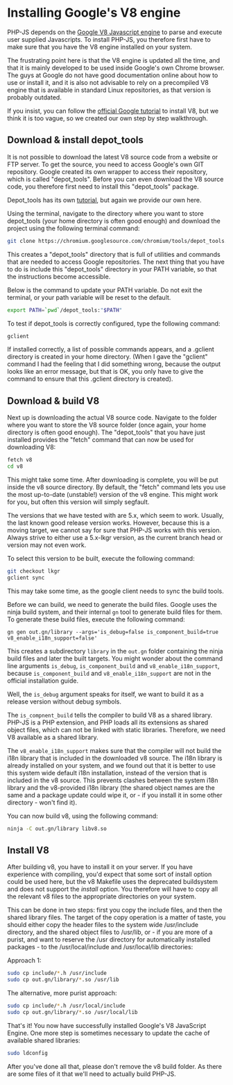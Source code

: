 # Installing Google's V8 engine

PHP-JS depends on the [Google V8 Javascript engine](https://code.google.com/p/v8/) 
to parse and execute user supplied Javascripts. To install PHP-JS, you 
therefore first have to make sure that you have the V8 engine installed on your system.

The frustrating point here is that the V8 engine is updated all the time, and
that it is mainly developed to be used inside Google's own Chrome browser. The 
guys at Google do not have good documentation online about how to use or install 
it, and it is also not advisable to rely on a precompiled V8 engine that is 
available in standard Linux repositories, as that version is probably outdated.

If you insist, you can follow the [official Google tutorial](https://developers.google.com/v8/build)
to install V8, but we think it is too vague, so we created our own step by
step walkthrough.


## Download & install depot_tools

It is not possible to download the latest V8 source code from a website or FTP
server. To get the source, you need to access Google's own GIT repository. 
Google created its own wrapper to access their repository, which is called "depot_tools".
Before you can even download the V8 source code, you therefore first need to 
install this "depot_tools" package.

Depot_tools has its own [tutorial](http://dev.chromium.org/developers/how-tos/install-depot-tools), 
but again we provide our own here.

Using the terminal, navigate to the directory where you want to store depot_tools 
(your home directory is often good enough) and download the project using the 
following terminal command:

```bash 
git clone https://chromium.googlesource.com/chromium/tools/depot_tools.git 
```

This creates a "depot_tools" directory that is full of utilities and commands
that are needed to access Google repositories. The next thing that you have to
do is include this "depot_tools" directory in your PATH variable, so that the
instructions become accessible.

Below is the command to update your PATH variable. Do not exit the terminal, 
or your path variable will be reset to the default.

```bash
export PATH=`pwd`/depot_tools:"$PATH"
```

To test if depot_tools is correctly configured, type the following command:

```bash
gclient 
```

If installed correctly, a list of possible commands appears, and a .gclient
directory is created in your home directory. (When I gave the "gclient" command I had the
feeling that I did something wrong, because the output looks like an error 
message, but that is OK, you only have to give the command to ensure that this 
.gclient directory is created).


## Download & build V8

Next up is downloading the actual V8 source code. Navigate to the folder
where you want to store the V8 source folder (once again, your home directory
is often good enough). The "depot_tools" that you have just installed provides
the "fetch" command that can now be used for downloading V8:

```bash
fetch v8
cd v8
```

This might take some time. After downloading is complete, you
will be put inside the v8 source directory. By default, the "fetch" command
lets you use the most up-to-date (unstable!) version of the v8 engine. This might 
work for you, but often this version will simply segfault.

The versions that we have tested with are 5.x, which seem to work. Usually, the 
last known good release version works. However, because this is a moving target, 
we cannot say for sure that PHP-JS works with this version. Always strive to either
use a 5.x-lkgr version, as the current branch head or version may not even work.

To select this version to be built, execute the following command:

```bash
git checkout lkgr
gclient sync
```

This may take some time, as the google client needs to sync the build tools. 

Before we can build, we need to generate the build files. Google uses the ninja build
system, and their internal `gn` tool to generate build files for them. To generate these
build files, execute the following command:

```
gn gen out.gn/library --args='is_debug=false is_component_build=true v8_enable_i18n_support=false'
```

This creates a subdirectory `library` in the `out.gn` folder containing the ninja build files and later the built targets.
You might wonder about the command line arguments `is_debug`, `is_component_build` and `v8_enable_i18n_support`, 
because `is_component_build` and `v8_enable_i18n_support` are not in the official installation guide. 

Well, the `is_debug` argument speaks for itself, we want to build it as a release version without debug symbols.

The `is_compnent_build` tells the compiler to build V8 as a shared library. PHP-JS is a PHP extension,
and PHP loads all its extensions as shared object files, which can not be linked with static libraries. 
Therefore, we need V8 available as a shared library.

The `v8_enable_i18n_support` makes sure that the compiler will not build the i18n library
that is included in the downloaded v8 source. The i18n library is already 
installed on your system, and we found out that it is better to use this system 
wide default i18n installation, instead of the version that is included in the v8 source.
This prevents clashes between the system i18n library and the v8-provided i18n library 
(the shared object names are the same and a package update could wipe it, or - if you 
install it in some other directory - won't find it).

You can now build v8, using the following command:

```bash
ninja -C out.gn/library libv8.so
```

## Install V8

After building v8, you have to install it on your server. If you have experience 
with compiling, you'd expect that some sort of install option could be used here,
but the v8 Makefile uses the deprecated buildsystem and does not support the *install* 
option. You therefore will have to copy all the relevant v8 files to the appropriate 
directories on your system.

This can be done in two steps: first you copy the include files, and then the
shared library files. The target of the copy operation is a matter of taste, you 
should either copy the header files to the system wide /usr/include directory, and 
the shared object files to /usr/lib, or - if you are more of a purist, and want to
reserve the /usr directory for automatically installed packages - to the
/usr/local/include and /usr/local/lib directories:

Approach 1:

```bash
sudo cp include/*.h /usr/include
sudo cp out.gn/library/*.so /usr/lib 
```

The alternative, more purist approach:

```bash
sudo cp include/*.h /usr/local/include
sudo cp out.gn/library/*.so /usr/local/lib 
```

That's it! You now have successfully installed Google's V8 JavaScript Engine. One
more step is sometimes necessary to update the cache of available shared libraries:

```bash
sudo ldconfig
```

After you've done all that, please don't remove the v8 build folder. As there are
some files of it that we'll need to actually build PHP-JS.

